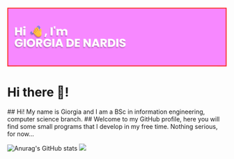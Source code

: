 ![Header](./banner.png)
<h1>Hi there 👋!</h1>
## Hi! My name is Giorgia and I am a BSc in information engineering, computer science branch.
## Welcome to my GitHub profile, here you will find some small programs that I develop in my free time. Nothing serious, for now...

![Anurag's GitHub stats](https://github-readme-stats.vercel.app/api?username=giorgiadns&show_icons=true&theme=synthwave&hide=stars,issues)
![](https://komarev.com/ghpvc/?username=giorgiadns)
<!--
**giorgiadns/giorgiadns** is a ✨ _special_ ✨ repository because its `README.md` (this file) appears on your GitHub profile.

Here are some ideas to get you started:

- 🔭 I’m currently working on ...
- 🌱 I’m currently learning ...
- 👯 I’m looking to collaborate on ...
- 🤔 I’m looking for help with ...
- 💬 Ask me about ...
- 📫 How to reach me: ...
- 😄 Pronouns: ...
- ⚡ Fun fact: ...
-->
